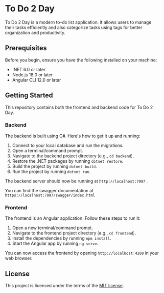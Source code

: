 # To Do 2 Day

To Do 2 Day is a modern to-do list application. It allows users to manage their tasks efficiently and also categorize tasks using tags for better organization and productivity.

## Prerequisites

Before you begin, ensure you have the following installed on your machine:

- .NET 6.0 or later
- Node.js 18.0 or later
- Angular CLI 12.0 or later

## Getting Started

This repository contains both the frontend and backend code for To Do 2 Day.

### Backend

The backend is built using C#. Here's how to get it up and running:

1. Connect to your local database and run the migrations.
2. Open a terminal/command prompt.
3. Navigate to the backend project directory (e.g., `cd backend`).
4. Restore the .NET packages by running `dotnet restore`.
5. Build the project by running `dotnet build`.
6. Run the project by running `dotnet run`.

The backend server should now be running at `http://localhost:7097` .

You can find the swagger documentation at `https://localhost:7097/swagger/index.html`

### Frontend

The frontend is an Angular application. Follow these steps to run it:

1. Open a new terminal/command prompt.
2. Navigate to the frontend project directory (e.g., `cd frontend`).
3. Install the dependencies by running `npm install`.
4. Start the Angular app by running `ng serve`.

You can now access the frontend by opening `http://localhost:4200` in your web browser.

## License

This project is licensed under the terms of the [MIT license](./LICENSE).
